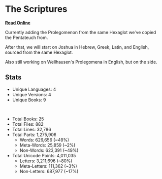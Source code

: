 # The Scriptures

**[Read Online](https://r-neal-kelly.github.io/the_scriptures/)**

Currently adding the Prolegomenon from the same Hexaglot we've copied the Pentateuch from.

After that, we will start on Joshua in Hebrew, Greek, Latin, and English, sourced from the same Hexaglot.

Also still working on Wellhausen's Prolegomena in English, but on the side.

## Stats

- Unique Languages: 4
- Unique Versions: 4
- Unique Books: 9

<br>

- Total Books: 25
- Total Files: 882
- Total Lines: 32,786
- Total Parts: 1,275,906
    - Words: 626,656 (~49%)
    - Meta-Words: 25,859 (~2%)
    - Non-Words: 623,391 (~49%)
- Total Unicode Points: 4,011,035
    - Letters: 3,211,696 (~80%)
    - Meta-Letters: 111,362 (~3%)
    - Non-Letters: 687,977 (~17%)

